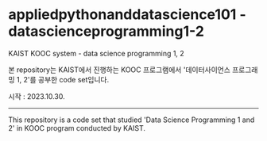 # appliedpythonanddatascience101 - datascienceprogramming1-2
KAIST KOOC system - data science programming 1, 2

본 repository는 KAIST에서 진행하는 KOOC 프로그램에서 '데이터사이언스 프로그래밍 1, 2'를 공부한 code set입니다.  

시작 : 2023.10.30.

-------------------------------------------  

This repository is a code set that studied 'Data Science Programming 1 and 2' in KOOC program conducted by KAIST.
